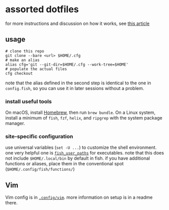 # assorted dotfiles

for more instructions and discussion on how it works, see [this
article](https://www.atlassian.com/git/tutorials/dotfiles)

## usage

```shell
# clone this repo
git clone --bare <url> $HOME/.cfg
# make an alias
alias cfg='git --git-dir=$HOME/.cfg --work-tree=$HOME'
# populate the actual files
cfg checkout
```

note that the alias defined in the second step is identical to the one in
`config.fish`, so you can use it in later sessions without a problem.

### install useful tools

On macOS, install [Homebrew](https://brew.sh), then run `brew bundle`. On a
Linux system, install a minimum of `fish`, `fzf`, `helix`, and `ripgrep` with
the system package manager. 

### site-specific configuration

use universal variables (`set -U ...`) to customize the shell environment. one
very helpful one is
[`fish_user_paths`](https://fishshell.com/docs/current/index.html?highlight=fish_user_paths#special-variables)
for executables. note that this does not include `$HOME/.local/bin` by default
in fish. if you have additional functions or aliases, place them in the
conventional spot (`$HOME/.config/fish/functions/`)

## Vim

Vim config is in [`.config/vim`](../.config/vim). more information on setup is
in a readme there.
